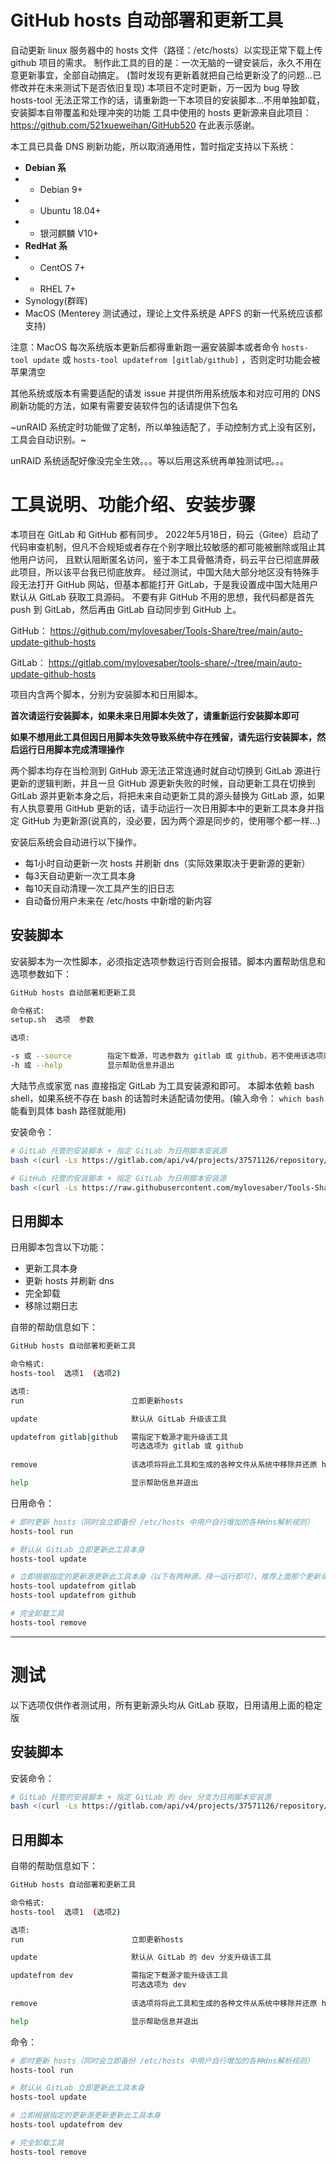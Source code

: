 # GitHub hosts 自动部署和更新工具

自动更新 linux 服务器中的 hosts 文件（路径：/etc/hosts）以实现正常下载上传 github 项目的需求。
制作此工具的目的是：一次无脑的一键安装后，永久不用在意更新事宜，全部自动搞定。
(暂时发现有更新着就把自己给更新没了的问题...已修改并在未来测试下是否依旧复现)
本项目不定时更新，万一因为 bug 导致 hosts-tool 无法正常工作的话，请重新跑一下本项目的安装脚本...不用单独卸载，安装脚本自带覆盖和处理冲突的功能
工具中使用的 hosts 更新源来自此项目：https://github.com/521xueweihan/GitHub520
在此表示感谢。


本工具已具备 DNS 刷新功能，所以取消通用性，暂时指定支持以下系统：

- **Debian 系**
- - Debian 9+
- - Ubuntu 18.04+
- - 银河麒麟 V10+
- **RedHat 系**
- - CentOS 7+
- - RHEL 7+
- Synology(群晖)
- MacOS (Menterey 测试通过，理论上文件系统是 APFS 的新一代系统应该都支持)

注意：MacOS 每次系统版本更新后都得重新跑一遍安装脚本或者命令 `hosts-tool update` 或 `hosts-tool updatefrom [gitlab/github]` ，否则定时功能会被苹果清空

其他系统或版本有需要适配的请发 issue 并提供所用系统版本和对应可用的 DNS 刷新功能的方法，如果有需要安装软件包的话请提供下包名

~unRAID 系统定时功能做了定制，所以单独适配了，手动控制方式上没有区别，工具会自动识别。~

unRAID 系统适配好像没完全生效。。。等以后用这系统再单独测试吧。。。

# 工具说明、功能介绍、安装步骤

本项目在 GitLab 和 GitHub 都有同步。
2022年5月18日，码云（Gitee）启动了代码审查机制，但凡不合规矩或者存在个别字眼比较敏感的都可能被删除或阻止其他用户访问，
且默认阻断匿名访问，鉴于本工具骨骼清奇，码云平台已彻底屏蔽此项目，所以该平台我已彻底放弃。
经过测试，中国大陆大部分地区没有特殊手段无法打开 GitHub 网站，但基本都能打开 GitLab，于是我设置成中国大陆用户默认从 GitLab 获取工具源码。
不要有非 GitHub 不用的思想，我代码都是首先 push 到 GitLab，然后再由 GitLab 自动同步到 GitHub 上。

GitHub： https://github.com/mylovesaber/Tools-Share/tree/main/auto-update-github-hosts

GitLab：  https://gitlab.com/mylovesaber/tools-share/-/tree/main/auto-update-github-hosts

项目内含两个脚本，分别为安装脚本和日用脚本。

**首次请运行安装脚本，如果未来日用脚本失效了，请重新运行安装脚本即可**

**如果不想用此工具但因日用脚本失效导致系统中存在残留，请先运行安装脚本，然后运行日用脚本完成清理操作**

两个脚本均存在当检测到 GitHub 源无法正常连通时就自动切换到 GitLab 源进行更新的逻辑判断，并且一旦 GitHub 源更新失败的时候，自动更新工具在切换到 GitLab 源并更新本身之后，将把未来自动更新工具的源头替换为 GitLab 源，如果有人执意要用 GitHub 更新的话，请手动运行一次日用脚本中的更新工具本身并指定 GitHub 为更新源(说真的，没必要，因为两个源是同步的，使用哪个都一样...)

安装后系统会自动进行以下操作。

- 每1小时自动更新一次 hosts 并刷新 dns（实际效果取决于更新源的更新）
- 每3天自动更新一次工具本身
- 每10天自动清理一次工具产生的旧日志
- 自动备份用户未来在 /etc/hosts 中新增的新内容

## 安装脚本

安装脚本为一次性脚本，必须指定选项参数运行否则会报错。脚本内置帮助信息和选项参数如下：

```bash
GitHub hosts 自动部署和更新工具

命令格式: 
setup.sh  选项  参数

选项:

-s 或 --source        指定下载源，可选参数为 gitlab 或 github，若不使用该选项则默认从 GitLab 下载
-h 或 --help          显示帮助信息并退出
```

大陆节点或家宽 nas 直接指定 GitLab 为工具安装源和即可。
本脚本依赖 bash shell，如果系统不存在 bash 的话暂时未适配请勿使用。(输入命令： `which bash` 能看到具体 bash 路径就能用)

安装命令：

```bash
# GitLab 托管的安装脚本 + 指定 GitLab 为日用脚本安装源
bash <(curl -Ls https://gitlab.com/api/v4/projects/37571126/repository/files/auto%2Dupdate%2Dgithub%2Dhosts%2Fsetup%2Esh/raw?ref=main) -s gitlab

# GitHub 托管的安装脚本 + 指定 GitLab 为日用脚本安装源
bash <(curl -Ls https://raw.githubusercontent.com/mylovesaber/Tools-Share/main/auto-update-github-hosts/setup.sh) -s gitlab
```

## 日用脚本

日用脚本包含以下功能：

- 更新工具本身
- 更新 hosts 并刷新 dns
- 完全卸载
- 移除过期日志

自带的帮助信息如下：

```bash
GitHub hosts 自动部署和更新工具

命令格式: 
hosts-tool  选项1  (选项2)

选项:
run                        立即更新hosts

update                     默认从 GitLab 升级该工具

updatefrom gitlab|github   需指定下载源才能升级该工具
                           可选选项为 gitlab 或 github
                           
remove                     该选项将将此工具和生成的各种文件从系统中移除并还原 host 文件内容

help                       显示帮助信息并退出

```

日用命令：

```bash
# 即时更新 hosts（同时会立即备份 /etc/hosts 中用户自行增加的各种dns解析规则）
hosts-tool run

# 默认从 GitLab 立即更新此工具本身
hosts-tool update

# 立即根据指定的更新源更新此工具本身（以下有两种源，择一运行即可），推荐上面那个更新命令
hosts-tool updatefrom gitlab
hosts-tool updatefrom github

# 完全卸载工具
hosts-tool remove
```

---

# 测试

以下选项仅供作者测试用，所有更新源头均从 GitLab 获取，日用请用上面的稳定版

## 安装脚本

安装命令：

```bash
# GitLab 托管的安装脚本 + 指定 GitLab 的 dev 分支为日用脚本安装源
bash <(curl -Ls https://gitlab.com/api/v4/projects/37571126/repository/files/auto%2Dupdate%2Dgithub%2Dhosts%2Fsetup%2Esh/raw?ref=dev) -s dev

```

## 日用脚本

自带的帮助信息如下：

```bash
GitHub hosts 自动部署和更新工具

命令格式: 
hosts-tool  选项1  (选项2)

选项:
run                        立即更新hosts

update                     默认从 GitLab 的 dev 分支升级该工具

updatefrom dev             需指定下载源才能升级该工具
                           可选选项为 dev
                           
remove                     该选项将将此工具和生成的各种文件从系统中移除并还原 host 文件内容

help                       显示帮助信息并退出

```

命令：

```bash
# 即时更新 hosts（同时会立即备份 /etc/hosts 中用户自行增加的各种dns解析规则）
hosts-tool run

# 默认从 GitLab 立即更新此工具本身
hosts-tool update

# 立即根据指定的更新源更新更新此工具本身
hosts-tool updatefrom dev

# 完全卸载工具
hosts-tool remove
```
